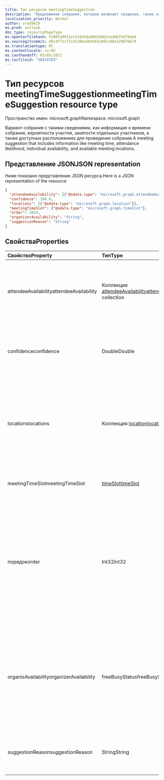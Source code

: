 ```yaml
---
title: Тип ресурсов meetingTimeSuggestion
description: 'Предложение собрания, которое включает сведения, такие как время собрания, вероятность посещения, индивидуальный '
localization_priority: Normal
author: vrod9429
ms.prod: outlook
doc_type: resourcePageType
ms.openlocfilehash: 5340fa9912ecb183dda8603d4b3ce4bbf6d70e8d
ms.sourcegitcommit: d014f72cf2cd130bedb02651092c0be12967b679
ms.translationtype: MT
ms.contentlocale: ru-RU
ms.lasthandoff: 03/05/2021
ms.locfileid: "50474703"
---
```

# <a name="meetingtimesuggestion-resource-type"></a><span data-ttu-id="f68b3-103">Тип ресурсов meetingTimeSuggestion</span><span class="sxs-lookup"><span data-stu-id="f68b3-103">meetingTimeSuggestion resource type</span></span>

<span data-ttu-id="f68b3-104">Пространство имен: microsoft.graph</span><span class="sxs-lookup"><span data-stu-id="f68b3-104">Namespace: microsoft.graph</span></span>

<span data-ttu-id="f68b3-105">Вариант собрания с такими сведениями, как информация о времени собрания, вероятности участия, занятости отдельных участников, а также доступных расположениях для проведения собрания.</span><span class="sxs-lookup"><span data-stu-id="f68b3-105">A meeting suggestion that includes information like meeting time, attendance likelihood, individual availability, and available meeting locations.</span></span>

## <a name="json-representation"></a><span data-ttu-id="f68b3-106">Представление JSON</span><span class="sxs-lookup"><span data-stu-id="f68b3-106">JSON representation</span></span>

<span data-ttu-id="f68b3-107">Ниже показано представление JSON ресурса.</span><span class="sxs-lookup"><span data-stu-id="f68b3-107">Here is a JSON representation of the resource</span></span>

<!-- {
  "blockType": "resource",
  "optionalProperties": [

  ],
  "@odata.type": "microsoft.graph.meetingTimeSuggestion"
}-->

```json
{
  "attendeeAvailability": [{"@odata.type": "microsoft.graph.attendeeAvailability"}],
  "confidence": 100.0,
  "locations": [{"@odata.type": "microsoft.graph.location"}],
  "meetingTimeSlot": {"@odata.type": "microsoft.graph.timeSlot"},
  "order": 1024,
  "organizerAvailability": "String",
  "suggestionReason": "String"
}

```
## <a name="properties"></a><span data-ttu-id="f68b3-108">Свойства</span><span class="sxs-lookup"><span data-stu-id="f68b3-108">Properties</span></span>
| <span data-ttu-id="f68b3-109">Свойство</span><span class="sxs-lookup"><span data-stu-id="f68b3-109">Property</span></span>     | <span data-ttu-id="f68b3-110">Тип</span><span class="sxs-lookup"><span data-stu-id="f68b3-110">Type</span></span>   |<span data-ttu-id="f68b3-111">Описание</span><span class="sxs-lookup"><span data-stu-id="f68b3-111">Description</span></span>|
|:---------------|:--------|:----------|
|<span data-ttu-id="f68b3-112">attendeeAvailability</span><span class="sxs-lookup"><span data-stu-id="f68b3-112">attendeeAvailability</span></span>|<span data-ttu-id="f68b3-113">Коллекция [attendeeAvailability](attendeeavailability.md)</span><span class="sxs-lookup"><span data-stu-id="f68b3-113">[attendeeAvailability](attendeeavailability.md) collection</span></span>|<span data-ttu-id="f68b3-114">Массив, показывающий состояние занятости каждого участника для этого варианта собрания.</span><span class="sxs-lookup"><span data-stu-id="f68b3-114">An array that shows the availability status of each attendee for this meeting suggestion.</span></span>|
|<span data-ttu-id="f68b3-115">confidence</span><span class="sxs-lookup"><span data-stu-id="f68b3-115">confidence</span></span>|<span data-ttu-id="f68b3-116">Double</span><span class="sxs-lookup"><span data-stu-id="f68b3-116">Double</span></span>|<span data-ttu-id="f68b3-117">Процент вероятности того, что все участники будут присутствовать на собрании.</span><span class="sxs-lookup"><span data-stu-id="f68b3-117">A percentage that represents the likelhood of all the attendees attending.</span></span>|
|<span data-ttu-id="f68b3-118">locations</span><span class="sxs-lookup"><span data-stu-id="f68b3-118">locations</span></span>|<span data-ttu-id="f68b3-119">Коллекция [location](location.md)</span><span class="sxs-lookup"><span data-stu-id="f68b3-119">[location](location.md) collection</span></span>|<span data-ttu-id="f68b3-120">Массив, в котором указано имя и географические данные каждого расположения для проведения этого варианта собрания.</span><span class="sxs-lookup"><span data-stu-id="f68b3-120">An array that specifies the name and geographic location of each meeting location for this meeting suggestion.</span></span>|
|<span data-ttu-id="f68b3-121">meetingTimeSlot</span><span class="sxs-lookup"><span data-stu-id="f68b3-121">meetingTimeSlot</span></span>|[<span data-ttu-id="f68b3-122">timeSlot</span><span class="sxs-lookup"><span data-stu-id="f68b3-122">timeSlot</span></span>](timeslot.md)|<span data-ttu-id="f68b3-123">Период времени, предложенный для собрания.</span><span class="sxs-lookup"><span data-stu-id="f68b3-123">A time period suggested for the meeting.</span></span>|
|<span data-ttu-id="f68b3-124">порядок</span><span class="sxs-lookup"><span data-stu-id="f68b3-124">order</span></span>|<span data-ttu-id="f68b3-125">Int32</span><span class="sxs-lookup"><span data-stu-id="f68b3-125">Int32</span></span>|<span data-ttu-id="f68b3-126">Порядок предложений по времени собраний, отсортироваться по их вычисляемой уверенности от высокого до низкого, а затем по хронологии, если есть предложения с той же уверенностью.</span><span class="sxs-lookup"><span data-stu-id="f68b3-126">Order of meeting time suggestions sorted by their computed confidence value from high to low, then by chronology if there are suggestions with the same confidence.</span></span> |
|<span data-ttu-id="f68b3-127">organisAvailability</span><span class="sxs-lookup"><span data-stu-id="f68b3-127">organizerAvailability</span></span>|<span data-ttu-id="f68b3-128">freeBusyStatus</span><span class="sxs-lookup"><span data-stu-id="f68b3-128">freeBusyStatus</span></span>| <span data-ttu-id="f68b3-129">Доступность организатора собрания для этого варианта собрания.</span><span class="sxs-lookup"><span data-stu-id="f68b3-129">Availability of the meeting organizer for this meeting suggestion.</span></span> <span data-ttu-id="f68b3-130">Допустимые значения: `free`, `tentative`, `busy`, `oof`, `workingElsewhere`, `unknown`.</span><span class="sxs-lookup"><span data-stu-id="f68b3-130">The possible values are: `free`, `tentative`, `busy`, `oof`, `workingElsewhere`, `unknown`.</span></span>|
|<span data-ttu-id="f68b3-131">suggestionReason</span><span class="sxs-lookup"><span data-stu-id="f68b3-131">suggestionReason</span></span>|<span data-ttu-id="f68b3-132">String</span><span class="sxs-lookup"><span data-stu-id="f68b3-132">String</span></span>|<span data-ttu-id="f68b3-133">Обоснование предложенного времени для проведения собрания.</span><span class="sxs-lookup"><span data-stu-id="f68b3-133">Reason for suggesting the meeting time.</span></span>|

<!-- uuid: 8fcb5dbc-d5aa-4681-8e31-b001d5168d79
2015-10-25 14:57:30 UTC -->
<!-- {
  "type": "#page.annotation",
  "description": "meetingTimeSuggestion resource",
  "keywords": "",
  "section": "documentation",
  "tocPath": ""
}-->

